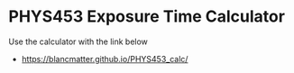 # PHYS453 Exposure Time Calculator

Use the calculator with the link below
* https://blancmatter.github.io/PHYS453_calc/
